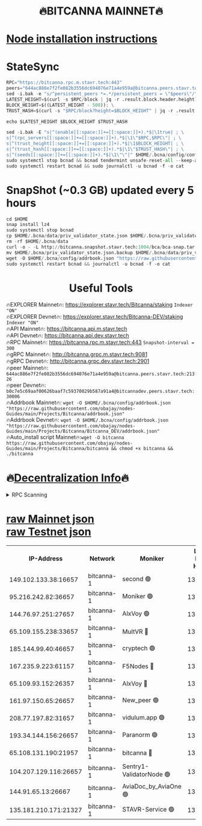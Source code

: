 <h1 align="center"> 🔥BITCANNA MAINNET🔥</h1>


[Node installation instructions](https://github.com/obajay/nodes-Guides/tree/main/Projects/Bitcanna)
=

# StateSync
```python
RPC="https://bitcanna.rpc.m.stavr.tech:443"
peers="644ac886e7f2fe082b3556dc694076e71a4e959a@bitcanna.peers.stavr.tech:21326"
sed -i.bak -e "s/^persistent_peers *=.*/persistent_peers = \"$peers\"/" $HOME/.bcna/config/config.toml
LATEST_HEIGHT=$(curl -s $RPC/block | jq -r .result.block.header.height); \
BLOCK_HEIGHT=$((LATEST_HEIGHT - 500)); \
TRUST_HASH=$(curl -s "$RPC/block?height=$BLOCK_HEIGHT" | jq -r .result.block_id.hash)

echo $LATEST_HEIGHT $BLOCK_HEIGHT $TRUST_HASH

sed -i.bak -E "s|^(enable[[:space:]]+=[[:space:]]+).*$|\1true| ; \
s|^(rpc_servers[[:space:]]+=[[:space:]]+).*$|\1\"$RPC,$RPC\"| ; \
s|^(trust_height[[:space:]]+=[[:space:]]+).*$|\1$BLOCK_HEIGHT| ; \
s|^(trust_hash[[:space:]]+=[[:space:]]+).*$|\1\"$TRUST_HASH\"| ; \
s|^(seeds[[:space:]]+=[[:space:]]+).*$|\1\"\"|" $HOME/.bcna/config/config.toml
sudo systemctl stop bcnad && bcnad tendermint unsafe-reset-all --keep-addr-book
sudo systemctl restart bcnad && sudo journalctl -u bcnad -f -o cat
```
# SnapShot (~0.3 GB) updated every 5 hours
```python
cd $HOME
snap install lz4
sudo systemctl stop bcnad
cp $HOME/.bcna/data/priv_validator_state.json $HOME/.bcna/priv_validator_state.json.backup
rm -rf $HOME/.bcna/data
curl -o - -L http://bitcanna.snapshot.stavr.tech:1004/bca/bca-snap.tar.lz4 | lz4 -c -d - | tar -x -C $HOME/.bcna --strip-components 2
mv $HOME/.bcna/priv_validator_state.json.backup $HOME/.bcna/data/priv_validator_state.json
wget -O $HOME/.bcna/config/addrbook.json "https://raw.githubusercontent.com/obajay/nodes-Guides/main/Projects/Bitcanna/addrbook.json"
sudo systemctl restart bcnad && journalctl -u bcnad -f -o cat
```

 <h1 align="center"> Useful Tools</h1>

🔥EXPLORER Mainnet🔥:    https://explorer.stavr.tech/Bitcanna/staking          `Indexer "ON"` \
🔥EXPLORER Devnet🔥:     https://explorer.stavr.tech/Bitcanna-DEV/staking     `Indexer "ON"` \
🔥API Mainnet🔥:         https://bitcanna.api.m.stavr.tech \
🔥API Devnet🔥:          https://bitcanna.api.dev.stavr.tech \
🔥RPC Mainnet🔥:         https://bitcanna.rpc.m.stavr.tech:443         `Snapshot-interval = 300` \
🔥gRPC Mainnet🔥:        http://bitcanna.grpc.m.stavr.tech:9081 \
🔥gRPC Devnet🔥:         http://bitcanna.grpc.dev.stavr.tech:2901 \
🔥peer Mainnet🔥:        `644ac886e7f2fe082b3556dc694076e71a4e959a@bitcanna.peers.stavr.tech:21326` \
🔥peer Devnet🔥:         `b0c7e5c69aaf00626baaf7c59370029b587a91a4@bitcannadev.peers.stavr.tech:30006` \
🔥Addrbook Mainnet🔥:    ```wget -O $HOME/.bcna/config/addrbook.json "https://raw.githubusercontent.com/obajay/nodes-Guides/main/Projects/Bitcanna/addrbook.json"``` \
🔥Addrbook Devnet🔥:    ```wget -O $HOME/.bcna/config/addrbook.json "https://raw.githubusercontent.com/obajay/nodes-Guides/main/Projects/Bitcanna/Bitcanna_DEV/addrbook.json"``` \
🔥Auto_install script Mainnet🔥:```wget -O bitcanna https://raw.githubusercontent.com/obajay/nodes-Guides/main/Projects/Bitcanna/bitcanna && chmod +x bitcanna && ./bitcanna```

🔥[Decentralization Info](https://github.com/obajay/StateSync-snapshots/tree/main/Projects/Bitcanna/Decentralization)🔥
=

<details>
<summary>RPC Scanning</summary>

<h2 align="center"> We scan nodes in real time every 4 hours. And we provide the final result of RPC endpoints.
We cannot influence the operation of these nodes in any way. </h2>


```python
If Voting Power is higher than 0 --> then the Node is a validator of the network and may be subject to attack and be a potential threat to the chain.
```
```python
We marked such validators with a red symbol
```

</details>

[raw Mainnet json](https://rpc-check.bcam.stavr.tech/bcam/rpc-bcam-result.json) \
[raw Testnet json](https://github.com/obajay/StateSync-snapshots/tree/main/Projects/Bitcanna/Rpc-Check-Testnet)
=



<table><tr><th>IP-Address</th><th>Network</th><th>Moniker</th><th>Latest Block Height</th><th>Earliest Block Height</th><th>Catching Up</th><th>Tx Index</th><th>Voting Power</th><th>Scan Time</th></tr><tr><td>149.102.133.38:16657</td><td>bitcanna-1</td><td>second 🟢</td><td>13209823</td><td>1</td><td>False</td><td>on</td><td>0</td><td>2024-03-28T07:29:41.888713667UTC</td></tr><tr><td>95.216.242.82:36657</td><td>bitcanna-1</td><td>Moniker 🟢</td><td>13209812</td><td>5776907</td><td>False</td><td>on</td><td>0</td><td>2024-03-28T07:28:37.191770655UTC</td></tr><tr><td>144.76.97.251:27657</td><td>bitcanna-1</td><td>AlxVoy 🟢</td><td>13209821</td><td>8805201</td><td>False</td><td>on</td><td>0</td><td>2024-03-28T07:29:31.300850562UTC</td></tr><tr><td>65.109.155.238:33657</td><td>bitcanna-1</td><td>MultVR 🔴</td><td>13209817</td><td>9933415</td><td>False</td><td>on</td><td>353062</td><td>2024-03-28T07:29:09.223781595UTC</td></tr><tr><td>185.144.99.40:46657</td><td>bitcanna-1</td><td>cryptech 🟢</td><td>13209811</td><td>11528001</td><td>False</td><td>on</td><td>0</td><td>2024-03-28T07:28:32.722503034UTC</td></tr><tr><td>167.235.9.223:61157</td><td>bitcanna-1</td><td>F5Nodes 🔴</td><td>13209818</td><td>12084001</td><td>False</td><td>on</td><td>573</td><td>2024-03-28T07:29:13.498194514UTC</td></tr><tr><td>65.109.93.152:26357</td><td>bitcanna-1</td><td>AlxVoy 🔴</td><td>13209823</td><td>12109301</td><td>False</td><td>on</td><td>1391954</td><td>2024-03-28T07:29:42.468079998UTC</td></tr><tr><td>161.97.150.65:26657</td><td>bitcanna-1</td><td>New_peer 🟢</td><td>13209816</td><td>12254001</td><td>False</td><td>on</td><td>0</td><td>2024-03-28T07:29:01.997095233UTC</td></tr><tr><td>208.77.197.82:31657</td><td>bitcanna-1</td><td>vidulum.app 🟢</td><td>13209817</td><td>12386934</td><td>False</td><td>on</td><td>0</td><td>2024-03-28T07:29:04.767825527UTC</td></tr><tr><td>193.34.144.156:26657</td><td>bitcanna-1</td><td>Paranorm 🟢</td><td>13209819</td><td>13042501</td><td>False</td><td>on</td><td>0</td><td>2024-03-28T07:29:18.118972853UTC</td></tr><tr><td>65.108.131.190:21957</td><td>bitcanna-1</td><td>bitcanna 🔴</td><td>13209819</td><td>13109819</td><td>False</td><td>on</td><td>420297</td><td>2024-03-28T07:29:17.892898609UTC</td></tr><tr><td>104.207.129.116:26657</td><td>bitcanna-1</td><td>Sentry1-ValidatorNode 🟢</td><td>13209823</td><td>13128001</td><td>False</td><td>on</td><td>0</td><td>2024-03-28T07:29:43.104756270UTC</td></tr><tr><td>144.91.65.13:26667</td><td>bitcanna-1</td><td>AviaDoc_by_AviaOne 🟢</td><td>13209820</td><td>13204501</td><td>False</td><td>on</td><td>0</td><td>2024-03-28T07:29:26.728154388UTC</td></tr><tr><td>135.181.210.171:21327</td><td>bitcanna-1</td><td>STAVR-Service 🟢</td><td>13209821</td><td>13208801</td><td>False</td><td>on</td><td>0</td><td>2024-03-28T07:29:31.095290824UTC</td></tr></table>
